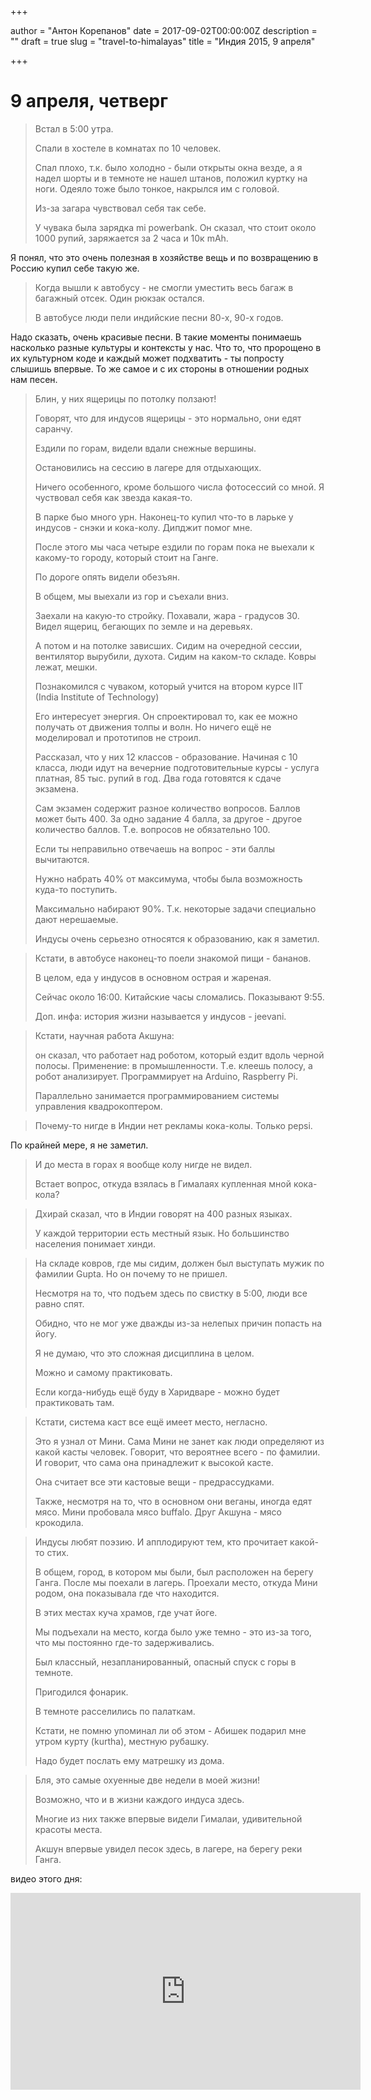 

+++

author = "Антон Корепанов"
date = 2017-09-02T00:00:00Z
description = ""
draft = true
slug = "travel-to-himalayas"
title = "Индия 2015, 9 апреля"

+++

# 9 апреля, четверг

> Встал в 5:00 утра.
>
> Спали в хостеле в комнатах по 10 человек.
>
> Спал плохо, т.к. было холодно - были открыты окна везде, а я надел шорты и в темноте не нашел штанов, положил куртку на ноги. Одеяло тоже было тонкое, накрылся им с головой.
>
> Из-за загара чувствовал себя так себе.
>
> У чувака была зарядка mi powerbank. Он сказал, что стоит около 1000 рупий, заряжается за 2 часа и 10к mAh.

Я понял, что это очень полезная в хозяйстве вещь и по возвращению в Россию купил себе такую же.

> Когда вышли к автобусу - не смогли уместить весь багаж в багажный отсек. Один рюкзак остался.
>
> В автобусе люди пели индийские песни 80-х, 90-х годов.

Надо сказать, очень красивые песни. В такие моменты понимаешь насколько разные культуры и контексты у нас. Что то, что пророщено в их культурном коде и каждый может подхватить - ты попросту слышишь впервые. То же самое и с их стороны в отношении родных нам песен.

> Блин, у них ящерицы по потолку ползают!
>
> Говорят, что для индусов ящерицы - это нормально, они едят саранчу.
>
> Ездили по горам, видели вдали снежные вершины.
>
> Остановились на сессию в лагере для отдыхающих.
>
> Ничего особенного, кроме большого числа фотосессий со мной. Я чуствовал себя как звезда какая-то.
>
> В парке быо много урн. Наконец-то купил что-то в ларьке у индусов - снэки и кока-колу. Дипджит помог мне.
>
> После этого мы часа четыре ездили по горам пока не выехали к какому-то городу, который стоит на Ганге.
>
> По дороге опять видели обезъян.
>
> В общем, мы выехали из гор и съехали вниз.
>
> Заехали на какую-то стройку. Похавали, жара - градусов 30. Видел ящериц, бегающих по земле и на деревьях.
>
> А потом и на потолке зависших. Сидим на очередной сессии, вентилятор вырубили, духота. Сидим на каком-то складе. Ковры лежат, мешки.
>
> Познакомился с чуваком, который учится на втором курсе IIT (India Institute of Technology)
>
> Его интересует энергия. Он спроектировал то, как ее можно получать от движения толпы и волн. Но ничего ещё не моделировал и прототипов не строил.
>
> Рассказал, что у них 12 классов - образование. Начиная с 10 класса, люди идут на вечерние подготовительные курсы - услуга платная, 85 тыс. рупий в год. Два года готовятся к сдаче экзамена. 
>
> Сам экзамен содержит разное количество вопросов. Баллов может быть 400. За одно задание 4 балла, за другое - другое количество баллов. Т.е. вопросов не обязательно 100.
>
> Если ты неправильно отвечаешь на вопрос - эти баллы вычитаются.
>
> Нужно набрать 40% от максимума, чтобы была возможность куда-то поступить.
>
> Максимально набирают 90%. Т.к. некоторые задачи специально дают нерешаемые.
>
> Индусы очень серьезно относятся к образованию, как я заметил.

> Кстати, в автобусе наконец-то поели знакомой пищи - бананов.
>
> В целом, еда у индусов в основном острая и жареная.
>
> Сейчас около 16:00. Китайские часы сломались. Показывают 9:55.
>
> Доп. инфа: история жизни называется у индусов - jeevani.

> Кстати, научная работа Акшуна:
>
> он сказал, что работает над роботом, который ездит вдоль черной полосы. Применение: в промышленности. Т.е. клеешь полосу, а робот анализирует. Программирует на Arduino, Raspberry Pi.
>
> Параллельно занимается программированием системы управления квадрокоптером.

> Почему-то нигде в Индии нет рекламы кока-колы. Только pepsi.

По крайней мере, я не заметил.

> И до места в горах я вообще колу нигде не видел.
>
> Встает вопрос, откуда взялась в Гималаях купленная мной кока-кола?

> Дхирай сказал, что в Индии говорят на 400 разных языках.
>
> У каждой территории есть местный язык. Но большинство населения понимает хинди.

> На складе ковров, где мы сидим, должен был выступать мужик по фамилии Gupta. Но он почему то не пришел.
>
> Несмотря на то, что подъем здесь по свистку в 5:00, люди все равно спят.
>
> Обидно, что не мог уже дважды из-за нелепых причин попасть на йогу.
>
> Я не думаю, что это сложная дисциплина в целом.
>
> Можно и самому практиковать.
>
> Если когда-нибудь ещё буду в Харидваре - можно будет практиковать там.

> Кстати, система каст все ещё имеет место, негласно.
>
> Это я узнал от Мини. Сама Мини не занет как люди определяют из какой касты человек. Говорит, что вероятнее всего - по фамилии. И говорит, что сама она принадлежит к высокой касте.
>
> Она считает все эти кастовые вещи - предрассудками.
>
> Также, несмотря на то, что в основном они веганы, иногда едят мясо. Мини пробовала мясо buffalo. Друг Акшуна - мясо крокодила.

> Индусы любят поэзию. И апплодируют тем, кто прочитает какой-то стих.
>
> В общем, город, в котором мы были, был расположен на берегу Ганга. После мы поехали в лагерь. Проехали место, откуда Мини родом, она показывала где что находится.
>
> В этих местах куча храмов, где учат йоге.
>
> Мы подъехали на место, когда было уже темно - это из-за того, что мы постоянно где-то задерживались. 
>
> Был классный, незапланированный, опасный спуск с горы в темноте.
>
> Пригодился фонарик.
>
> В темноте расселились по палаткам.
>
> Кстати, не помню упоминал ли об этом - Абишек подарил мне утром курту (kurtha), местную рубашку.
>
> Надо будет послать ему матрешку из дома.

> Бля, это самые охуенные две недели в моей жизни!
>
> Возможно, что и в жизни каждого индуса здесь.
>
> Многие из них также впервые видели Гималаи, удивительной красоты места.
>
> Акшун впервые увидел песок здесь, в лагере, на берегу реки Ганга.

видео этого дня:
<div style="text-align: center">
<iframe width="560" height="315" src="https://www.youtube.com/embed/8U7X37MGSKg" frameborder="0" allowfullscreen></iframe>
</div>
